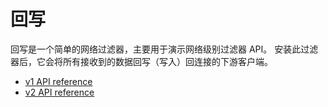 # 回写

回写是一个简单的网络过滤器，主要用于演示网络级别过滤器 API。 安装此过滤器后，它会将所有接收到的数据回写（写入）回连接的下游客户端。

- [v1 API reference](https://www.envoyproxy.io/docs/envoy/latest/api-v1/network_filters/echo_filter#config-network-filters-echo-v1)
- [v2 API reference](https://www.envoyproxy.io/docs/envoy/latest/api-v2/api/v2/listener/listener.proto#envoy-api-field-listener-filter-name)